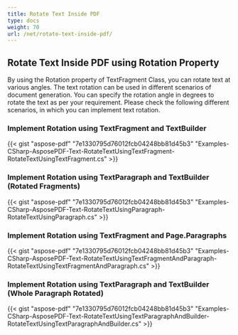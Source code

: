 ```yaml
---
title: Rotate Text Inside PDF
type: docs
weight: 70
url: /net/rotate-text-inside-pdf/
---
```


## **Rotate Text Inside PDF using Rotation Property**
By using the Rotation property of TextFragment Class, you can rotate text at various angles. The text rotation can be used in different scenarios of document generation. You can specify the rotation angle in degrees to rotate the text as per your requirement. Please check the following different scenarios, in which you can implement text rotation.
### **Implement Rotation using TextFragment and TextBuilder**
{{< gist "aspose-pdf" "7e1330795d76012fcb04248bb81d45b3" "Examples-CSharp-AsposePDF-Text-RotateTextUsingTextFragment-RotateTextUsingTextFragment.cs" >}}
### **Implement Rotation using TextParagraph and TextBuilder (Rotated Fragments)**
{{< gist "aspose-pdf" "7e1330795d76012fcb04248bb81d45b3" "Examples-CSharp-AsposePDF-Text-RotateTextUsingParagraph-RotateTextUsingParagraph.cs" >}}
### **Implement Rotation using TextFragment and Page.Paragraphs**
{{< gist "aspose-pdf" "7e1330795d76012fcb04248bb81d45b3" "Examples-CSharp-AsposePDF-Text-RotateTextUsingTextFragmentAndParagraph-RotateTextUsingTextFragmentAndParagraph.cs" >}}
### **Implement Rotation using TextParagraph and TextBuilder (Whole Paragraph Rotated)**
{{< gist "aspose-pdf" "7e1330795d76012fcb04248bb81d45b3" "Examples-CSharp-AsposePDF-Text-RotateTextUsingTextParagraphAndBuilder-RotateTextUsingTextParagraphAndBuilder.cs" >}}
